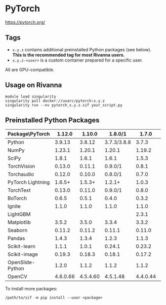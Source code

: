 # PyTorch

https://pytorch.org/

## Tags

- `x.y.z` contains additional preinstalled Python packages (see below). **This is the recommended tag for most Rivanna users.**
- `x.y.z-<user>` is a custom container prepared for a specific user.

All are GPU-compatible.

## Usage on Rivanna
```
module load singularity
singularity pull docker://uvarc/pytorch:x.y.z
singularity run --nv pytorch_x.y.z.sif your_script.py
```

## Preinstalled Python Packages

| Package\PyTorch | 1.12.0 | 1.10.0 | 1.8.0/1 | 1.7.0 | 1.6.0 |
|---|---|---|---|---|---|
|Python            | 3.9.13  | 3.8.12  |3.7.3/3.8.8 | 3.7.3 | 3.7.3 | 
|NumPy             | 1.23.1  | 1.20.1  | 1.20.1  | 1.19.2  | 1.19.1  | 
|SciPy             | 1.8.1   | 1.6.1   | 1.6.1   | 1.5.3   | 1.5.2   |
|TorchVision       | 0.13.0  | 0.11.1  | 0.9.0/1 | 0.8.1   | 0.7.0   |
|Torchaudio        | 0.12.0  | 0.10.0  | 0.8.0/1 | 0.7.0   | 0.6.0   |
|PyTorch Lightning | 1.6.5+  | 1.5.3+  | 1.2.1+  | 1.0.3   | 0.8.5   |
|TorchText         | 0.13.0  | 0.11.0  | 0.9.0/1 | 0.8.0   | 0.7.0   |
|BoTorch           | 0.6.5   | 0.5.1   | 0.4.0   | 0.3.2   | 0.3.0   |
|Ignite            | 1.1.0   | 1.1.0   | 1.1.0   | 1.1.0   | 0.4.1   |
|LightGBM          |         |         |         | 2.3.1   |
|Matplotlib        | 3.5.2   | 3.5.0   | 3.3.4   | 3.3.2   | 3.3.0   |
|Seaborn           | 0.11.2  | 0.11.2  | 0.11.1  | 0.11.0  | 0.10.1  |
|Pandas            | 1.4.3   | 1.3.4   | 1.2.3   | 1.1.3   | 1.1.0   |
|Scikit-learn      | 1.1.1   | 1.0.1   | 0.24.1  | 0.23.2  | 0.23.2  |
|Scikit-image      | 0.19.3  | 0.18.3  | 0.18.1  | 0.17.2  | 0.17.2  |
|OpenSlide-Python  | 1.2.0   | 1.1.2   | 1.1.2   | 1.1.2   | 1.1.1   |
|OpenCV            | 4.6.0.66| 4.5.4.60| 4.5.1.48|4.4.0.44| 4.3.0.36|

To install more packages:
```
/path/to/sif -m pip install --user <package>
```
